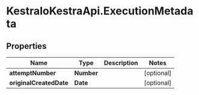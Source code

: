 # KestraIoKestraApi.ExecutionMetadata

## Properties

Name | Type | Description | Notes
------------ | ------------- | ------------- | -------------
**attemptNumber** | **Number** |  | [optional] 
**originalCreatedDate** | **Date** |  | [optional] 


